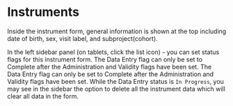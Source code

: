 # Instruments

Inside the instrument form, general information is shown at the top including date of birth, sex, visit label, and subproject(cohort).

In the left sidebar panel (on tablets, click the list icon) - you can set status flags for this instrument form.  The Data Entry flag can only be set to Complete after the Administration and Validity flags have been set. 
The Data Entry flag can only be set to Complete after the Administration and Validity flags have been set.
While the Data Entry status is `In Progress`, you may see in the sidebar the option to delete all the instrument data which will clear all data in the form. 
